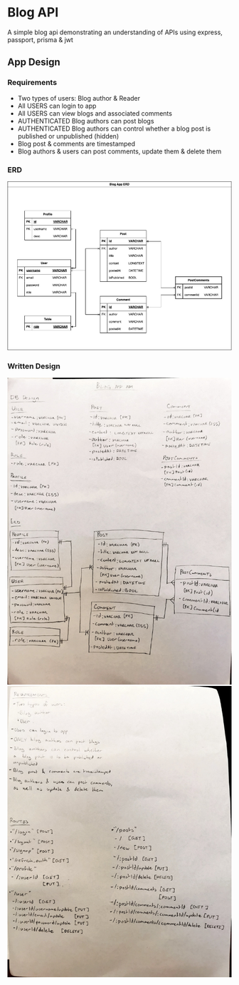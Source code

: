 # Blog API

A simple blog api demonstrating an understanding of APIs using express, passport, prisma &amp; jwt

## App Design

### Requirements

- Two types of users: Blog author & Reader
- All USERS can login to app
- All USERS can view blogs and associated comments
- AUTHENTICATED Blog authors can post blogs
- AUTHENTICATED Blog authors can control whether a blog post is published or unpublished (hidden)
- Blog post & comments are timestamped
- Blog authors & users can post comments, update them & delete them

### ERD

![](./DESIGN_FILES/BlogAppERD.jpg)

### Written Design

![](./DESIGN_FILES/BlogAPIDesign_1.jpg)
![](./DESIGN_FILES/BlogAPIDesign_2.jpg)
